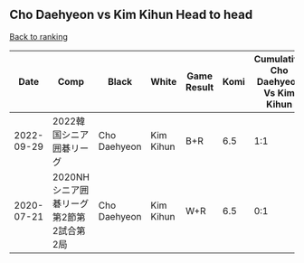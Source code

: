 ## Cho Daehyeon vs Kim Kihun Head to head

[Back to ranking](../../index.md)




| **Date** | **Comp** | **Black** | **White** | **Game Result** | **Komi** | **Cumulative Cho Daehyeon Vs Kim Kihun** | **Cho Daehyeon Streak** | **Kim Kihun Streak** | 
| --- | --- | --- | --- | --- | --- | --- | --- | --- |
| 2022-09-29 | 2022韓国シニア囲碁リーグ | Cho Daehyeon | Kim Kihun | B+R | 6.5 | 1:1 | 1 | 0 | 
| 2020-07-21 | 2020NHシニア囲碁リーグ第2節第2試合第2局 | Cho Daehyeon | Kim Kihun | W+R | 6.5 | 0:1 | 0 | 1 |




